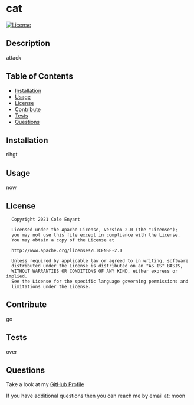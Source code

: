 
  # cat

  [![License](https://img.shields.io/badge/License-Apache%202.0-blue.svg)](https://opensource.org/licenses/Apache-2.0)

  ## Description
  attack

  ## Table of Contents
  - [Installation](#installation)
  - [Usage](#usage)
  - [License](#license)
  - [Contribute](#contribute)
  - [Tests](#tests)
  - [Questions](#questions)

  ## Installation
  rihgt

  ## Usage
  now
  
  ## License
  
      Copyright 2021 Cole Enyart

      Licensed under the Apache License, Version 2.0 (the "License");
      you may not use this file except in compliance with the License.
      You may obtain a copy of the License at

      http://www.apache.org/licenses/LICENSE-2.0

      Unless required by applicable law or agreed to in writing, software
      distributed under the License is distributed on an "AS IS" BASIS,
      WITHOUT WARRANTIES OR CONDITIONS OF ANY KIND, either express or implied.
      See the License for the specific language governing permissions and
      limitations under the License.
      
  
  ## Contribute
  go
  
  ## Tests
  over

  ## Questions
  Take a look at my [GitHub Profile](https://github.com/the)
  
  If you have additional questions then you can reach me by email at: moon
